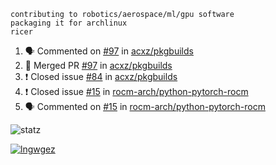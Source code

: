 ```
contributing to robotics/aerospace/ml/gpu software
packaging it for archlinux
ricer
```

<!--START_SECTION:activity-->
1. 🗣 Commented on [#97](https://github.com/acxz/pkgbuilds/issues/97) in [acxz/pkgbuilds](https://github.com/acxz/pkgbuilds)
2. 🎉 Merged PR [#97](https://github.com/acxz/pkgbuilds/pull/97) in [acxz/pkgbuilds](https://github.com/acxz/pkgbuilds)
3. ❗️ Closed issue [#84](https://github.com/acxz/pkgbuilds/issues/84) in [acxz/pkgbuilds](https://github.com/acxz/pkgbuilds)
4. ❗️ Closed issue [#15](https://github.com/rocm-arch/python-pytorch-rocm/issues/15) in [rocm-arch/python-pytorch-rocm](https://github.com/rocm-arch/python-pytorch-rocm)
5. 🗣 Commented on [#15](https://github.com/rocm-arch/python-pytorch-rocm/issues/15) in [rocm-arch/python-pytorch-rocm](https://github.com/rocm-arch/python-pytorch-rocm)
<!--END_SECTION:activity-->


![statz](https://github-readme-stats.vercel.app/api?username=acxz&include_all_commits=true&show_icons=true)

[![lngwgez](https://github-readme-stats.vercel.app/api/top-langs/?username=acxz&layout=compact)](https://github.com/acxz/github-readme-stats)


<!--
**acxz/acxz** is a ✨ _special_ ✨ repository because its `README.md` (this file) appears on your GitHub profile.

Here are some ideas to get you started:

- 🔭 I’m currently working on ...
- 🌱 I’m currently learning ...
- 👯 I’m looking to collaborate on ...
- 🤔 I’m looking for help with ...
- 💬 Ask me about ...
- 📫 How to reach me: ...
- 😄 Pronouns: ...
- ⚡ Fun fact: ...
-->
